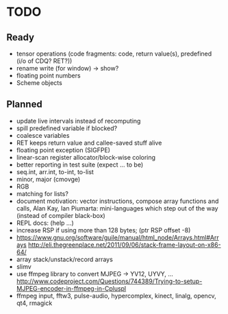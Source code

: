 # TODO

## Ready

* tensor operations (code fragments: code, return value(s), predefined (i/o of CDQ? RET?))
* rename write (for window) -> show?
* floating point numbers
* Scheme objects

## Planned

* update live intervals instead of recomputing
* spill predefined variable if blocked?
* coalesce variables
* RET keeps return value and callee-saved stuff alive
* floating point exception (SIGFPE)
* linear-scan register allocator/block-wise coloring
* better reporting in test suite (expect ... to be)
* seq.int, arr.int, to-int, to-list
* minor, major (cmovge)
* RGB
* matching for lists?
* document motivation: vector instructions, compose array functions and calls,
  Alan Kay, Ian Piumarta: mini-languages which step out of the way (instead of compiler black-box)
* REPL docs: (help ...)
* increase RSP if using more than 128 bytes; (ptr <int> RSP offset -8)
* https://www.gnu.org/software/guile/manual/html_node/Arrays.html#Arrays
  http://eli.thegreenplace.net/2011/09/06/stack-frame-layout-on-x86-64/
* array stack/unstack/record arrays
* slimv
* use ffmpeg library to convert MJPEG -> YV12, UYVY, ...
  http://www.codeproject.com/Questions/744389/Trying-to-setup-MJPEG-encoder-in-ffmpeg-in-Cpluspl
* ffmpeg input, fftw3, pulse-audio, hypercomplex, kinect, linalg, opencv, qt4, rmagick
